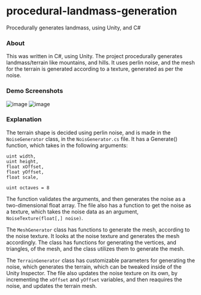 # procedural-landmass-generation
Procedurally generates landmass, using Unity, and C#

### About
This was written in C#, using Unity. The project procedurally generates landmass/terrain like mountains, and hills. 
It uses perlin noise, and the mesh for the terrain is generated according to a texture, generated as per the noise.

### Demo Screenshots
![image](https://user-images.githubusercontent.com/97091148/181032734-644ab7ac-1a99-4f31-a620-458d5c3331b6.png)
![image](https://user-images.githubusercontent.com/97091148/181033288-e67e5859-2e98-4341-b544-61c68cb0bb88.png)

### Explanation
The terrain shape is decided using perlin noise, and is made in the `NoiseGenerator` class, in the `NoisGenerator.cs` file.
It has a Generate() function, which takes in the following arguments:
```
uint width, 
uint height, 
float xOffset, 
float yOffset, 
float scale,

uint octaves = 8
```

The function validates the arguments, and then generates the noise as a two-dimensional float array.
The file also has a function to get the noise as a texture, which takes the noise data as an argument, `NoiseTexture(float[,] noise)`.

The `MeshGenerator` class has functions to generate the mesh, according to the noise texture. It looks at the noise texture and generates the mesh accordingly.
The class has functions for generating the vertices, and triangles, of the mesh, and the class utilizes them to generate the mesh.

The `TerrainGenerator` class has customizable parameters for generating the noise, which generates the terrain, which can be tweaked inside of the Unity Inspector. 
The file also updates the noise texture on its own, by incrementing the `xOffset` and `yOffset` variables, and then reaquires the noise, and updates the terrain mesh.
